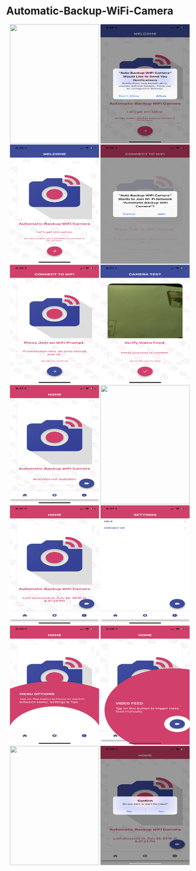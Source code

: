 # Automatic-Backup-WiFi-Camera
<p align="center">
  <img src="/Screenshots/1.PNG" width="240" height="320">
  <img src="/Screenshots/2.PNG" width="240" height="320">
  <img src="/Screenshots/3.PNG" width="240" height="320">
  <img src="/Screenshots/4.PNG" width="240" height="320">
  <img src="/Screenshots/5.PNG" width="240" height="320">
  <img src="/Screenshots/6.PNG" width="240" height="320">
  <img src="/Screenshots/7.PNG" width="240" height="320">
  <img src="/Screenshots/8.PNG" width="240" height="320">
  <img src="/Screenshots/9.PNG" width="240" height="320">
  <img src="/Screenshots/10.PNG" width="240" height="320">
  <img src="/Screenshots/11.PNG" width="240" height="320">
  <img src="/Screenshots/12.PNG" width="240" height="320">
  <img src="/Screenshots/13.PNG" width="240" height="320">
  <img src="/Screenshots/14.PNG" width="240" height="320">
</p>
